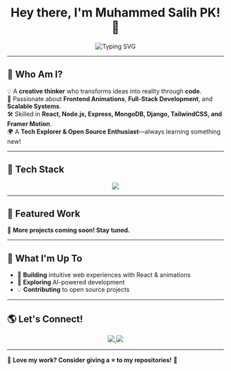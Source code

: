 <h1 align="center">Hey there, I'm Muhammed Salih PK! 🚀</h1>

<p align="center" style="pointer-events: none; cursor: default;">
  <img src="https://readme-typing-svg.herokuapp.com?font=Fira+Code&duration=3000&pause=1000&color=00C9FF&width=600&lines=Passionate+Software+Developer+💻;Creating+Interactive+Experiences+⚡;Building+Scalable+Web+Apps+🚀;Lifelong+Learner+%26+Problem+Solver+🎯" alt="Typing SVG" />
</p>

---

## 🎨 Who Am I?  

💡 A **creative thinker** who transforms ideas into reality through **code**.  
📌 Passionate about **Frontend Animations**, **Full-Stack Development**, and **Scalable Systems**.  
🛠 Skilled in **React, Node.js, Express, MongoDB, Django, TailwindCSS, and Framer Motion**.  
🌍 A **Tech Explorer & Open Source Enthusiast**—always learning something new!  

---

## 🚀 Tech Stack  

<p align="center">
  <img src="https://skillicons.dev/icons?i=js,react,nodejs,express,mongodb,python,django,tailwind,figma,git,github" />
</p>

---

## 🌟 Featured Work  

🚧 **More projects coming soon! Stay tuned.**  

---

## 🎯 What I'm Up To  

- 🔨 **Building** intuitive web experiences with React & animations  
- 🧠 **Exploring** AI-powered development  
- 💡 **Contributing** to open source projects  

---

## 🌎 Let's Connect!  

<p align="center">
  <a href="https://www.linkedin.com/in/mhdsalihpk">
    <img src="https://img.shields.io/badge/LinkedIn-blue?style=for-the-badge&logo=linkedin" />
  </a>
  <a href="mailto:mhdsalihoffl@gmail.com">
    <img src="https://img.shields.io/badge/Email-red?style=for-the-badge&logo=gmail&logoColor=white" />
  </a>
</p>

---

💙 **Love my work? Consider giving a ⭐ to my repositories!** 🚀  
